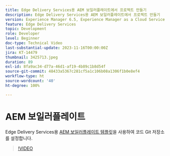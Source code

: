 ```yaml
---
title: Edge Delivery Services용 AEM 보일러플레이트에서 프로젝트 만들기
description: Edge Delivery Services용 AEM 보일러플레이트에서 프로젝트 만들기
version: Experience Manager 6.5, Experience Manager as a Cloud Service
feature: Edge Delivery Services
topic: Development
role: Developer
level: Beginner
doc-type: Technical Video
last-substantial-update: 2023-11-16T00:00:00Z
jira: KT-14479
thumbnail: 3425713.jpeg
duration: 89
exl-id: 8fa9ac34-d77a-46d1-af19-4b89c1b8d54f
source-git-commit: 48433a5367c281cf5a1c106b08a1306f1b0e8ef4
workflow-type: ht
source-wordcount: '40'
ht-degree: 100%

---
```


# AEM 보일러플레이트

Edge Delivery Services용 [AEM 보일러플레이트 템플릿](https://github.com/adobe/aem-boilerplate)을 사용하여 코드 Git 저장소를 설정합니다.

>[!VIDEO](https://video.tv.adobe.com/v/3434618/?learn=on&captions=kor)
